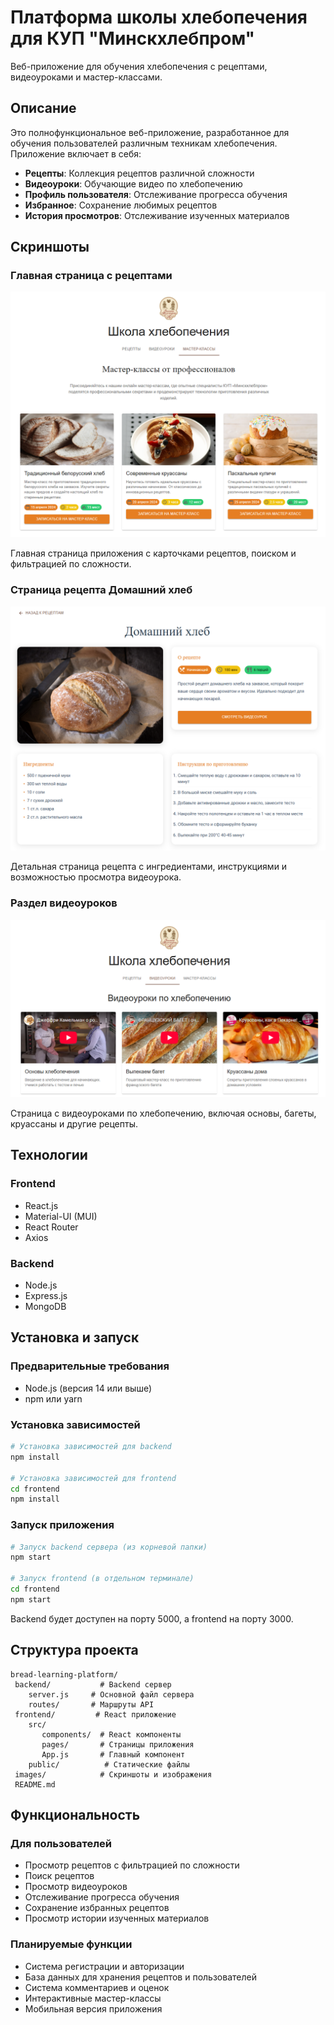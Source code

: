 ﻿# Платформа школы хлебопечения для КУП "Минскхлебпром"

Веб-приложение для обучения хлебопечения с рецептами, видеоуроками и мастер-классами.

## Описание

Это полнофункциональное веб-приложение, разработанное для обучения пользователей различным техникам хлебопечения. Приложение включает в себя:

* **Рецепты**: Коллекция рецептов различной сложности
* **Видеоуроки**: Обучающие видео по хлебопечению
* **Профиль пользователя**: Отслеживание прогресса обучения
* **Избранное**: Сохранение любимых рецептов
* **История просмотров**: Отслеживание изученных материалов

## Скриншоты

### Главная страница с рецептами

![Главная страница Школа хлебопечения](images/overview.png)

Главная страница приложения с карточками рецептов, поиском и фильтрацией по сложности.

### Страница рецепта Домашний хлеб

![Рецепт Домашний хлеб](images/recipe.png)

Детальная страница рецепта с ингредиентами, инструкциями и возможностью просмотра видеоурока.

### Раздел видеоуроков

![Видео-раздел Школа хлебопечения](images/videos.png)

Страница с видеоуроками по хлебопечению, включая основы, багеты, круассаны и другие рецепты.

## Технологии

### Frontend

* React.js
* Material-UI (MUI)
* React Router
* Axios

### Backend

* Node.js
* Express.js
* MongoDB

## Установка и запуск

### Предварительные требования

* Node.js (версия 14 или выше)
* npm или yarn

### Установка зависимостей

```bash
# Установка зависимостей для backend
npm install

# Установка зависимостей для frontend
cd frontend
npm install
```

### Запуск приложения

```bash
# Запуск backend сервера (из корневой папки)
npm start

# Запуск frontend (в отдельном терминале)
cd frontend
npm start
```

Backend будет доступен на порту 5000, а frontend на порту 3000.

## Структура проекта

```
bread-learning-platform/
 backend/           # Backend сервер
    server.js     # Основной файл сервера
    routes/       # Маршруты API
 frontend/         # React приложение
    src/
       components/  # React компоненты
       pages/       # Страницы приложения
       App.js       # Главный компонент
    public/          # Статические файлы
 images/            # Скриншоты и изображения
 README.md
```

## Функциональность

### Для пользователей

* Просмотр рецептов с фильтрацией по сложности
* Поиск рецептов
* Просмотр видеоуроков
* Отслеживание прогресса обучения
* Сохранение избранных рецептов
* Просмотр истории изученных материалов

### Планируемые функции

* Система регистрации и авторизации
* База данных для хранения рецептов и пользователей
* Система комментариев и оценок
* Интерактивные мастер-классы
* Мобильная версия приложения
